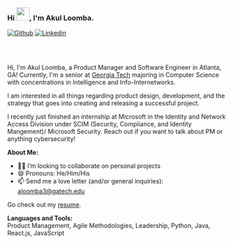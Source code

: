 ### Hi <img src="https://raw.githubusercontent.com/MartinHeinz/MartinHeinz/master/wave.gif" width="30px">, I'm Akul Loomba.

[![Github](https://img.shields.io/badge/-Github-000?style=flat&logo=Github&logoColor=white)](https://github.com/aloom3) </div>
[![Linkedin](https://img.shields.io/badge/-LinkedIn-blue?style=flat&logo=Linkedin&logoColor=white)](https://www.linkedin.com/in/akulloomba/)


<br />
<br />

Hi, I'm Akul Loomba, a Product Manager and Software Engineer in Atlanta, GA! Currently, I'm a senior at [Georgia Tech](https://gatech.edu) majoring in Computer Science with concentrations in Intelligence and Info-Internetworks. 

I am interested in all things regarding product design, development, and the strategy that goes into creating and releasing a successful project.

I recently just finished an internship at Microsoft in the Identity and Network Access Division under SCIM (Security, Compliance, and Identity Mangement)/ Microsoft Security. Reach out if you want to talk about PM or anything cybersecurity! 


**About Me:**

- 🤼‍♂️ I’m looking to collaborate on personal projects
- 😄 Pronouns: He/Him/His
- 📫 Send me a love letter (and/or general inquiries): aloomba3@gatech.edu

Go check out my [resume](https://drive.google.com/file/d/1zoJ1LzDmNM0UN7yADvDzLPRcfavD6-k0/view?usp=sharing).

**Languages and Tools:**  
Product Management, Agile Methodologies, Leadership, Python, Java, React.js, JavaScript
